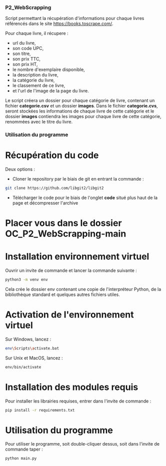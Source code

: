 ### P2_WebScrapping

Script permettant la récupération d'informations pour chaque livres référencés dans le site https://books.toscrape.com/.

Pour chaque livre, il récupere : 
- url du livre,
- son code UPC,
- son titre,
- son prix TTC,
- son prix HT,
- le nombre d'exemplaire disponible,
- la description du livre,
- la catégorie du livre,
- le classement de ce livre,
- et l'url de l'image de la page du livre.

Le script créera un dossier pour chaque catégorie de livre, contenant un fichier **categorie.csv** et un dossier **images**.
Dans le fichier **categorie.cvs**, seront stockées les informations de chaque livre de cette catégorie et le dossier **images** contiendra les images pour chaque livre de cette catégorie, renommées avec le titre du livre.


### Utilisation du programme

# Récupération du code
  Deux options : 
   - Cloner le repository par le biais de git en entrant la commande :
   ```bash 
   git clone https://github.com/libgit2/libgit2
   ```
   - Télécharger le code pour le biais de l'onglet **code** situé plus haut de la page et décompresser l'archive
   
# Placer vous dans le dossier OC_P2_WebScrapping-main

# Installation environnement virtuel

Ouvrir un invite de commande et lancer la commande suivante :
```bash 
python3 -m venv env
```
Cela crée le dossier env contenant une copie de l'interpréteur Python, de la bibliothèque standard et quelques autres fichiers utiles.

# Activation de l'environnement virtuel

Sur Windows, lancez :
```bash
env\Scripts\activate.bat
```

Sur Unix et MacOS, lancez :
```bash
env/bin/activate
```
# Installation des modules requis

Pour installer les librairies requises, entrer dans l'invite de commande : 
```bash
pip install -r requirements.txt
```
# Utilisation  du programme

Pour utiliser le programme, soit double-cliquer dessus, soit dans l'invite de commande taper : 

```bash
python main.py
```

